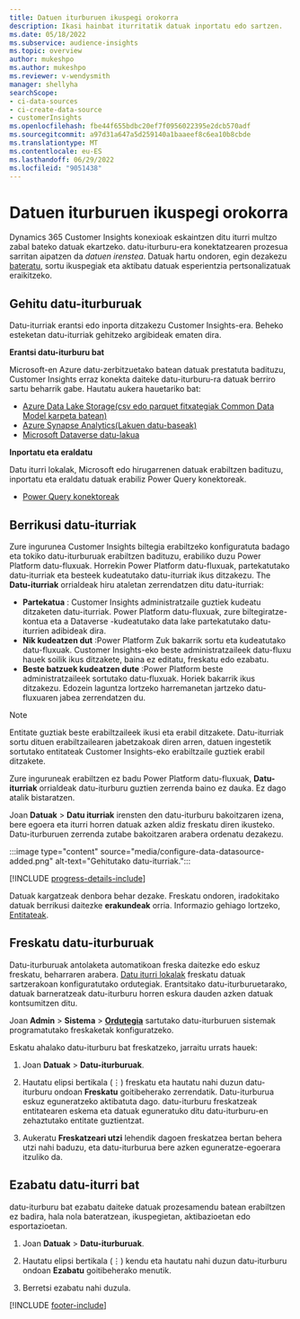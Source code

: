 ```yaml
---
title: Datuen iturburuen ikuspegi orokorra
description: Ikasi hainbat iturritatik datuak inportatu edo sartzen.
ms.date: 05/18/2022
ms.subservice: audience-insights
ms.topic: overview
author: mukeshpo
ms.author: mukeshpo
ms.reviewer: v-wendysmith
manager: shellyha
searchScope:
- ci-data-sources
- ci-create-data-source
- customerInsights
ms.openlocfilehash: fbe44f655bdbc20ef7f0956022395e2dcb570adf
ms.sourcegitcommit: a97d31a647a5d259140a1baaeef8c6ea10b8cbde
ms.translationtype: MT
ms.contentlocale: eu-ES
ms.lasthandoff: 06/29/2022
ms.locfileid: "9051438"
---
```

# <a name="data-sources-overview"></a>Datuen iturburuen ikuspegi orokorra

Dynamics 365 Customer Insights konexioak eskaintzen ditu iturri multzo zabal bateko datuak ekartzeko. datu-iturburu-era konektatzearen prozesua sarritan aipatzen da *datuen irenstea*. Datuak hartu ondoren, egin dezakezu [bateratu](data-unification.md), sortu ikuspegiak eta aktibatu datuak esperientzia pertsonalizatuak eraikitzeko.

## <a name="add-data-sources"></a>Gehitu datu-iturburuak

Datu-iturriak erantsi edo inporta ditzakezu Customer Insights-era. Beheko esteketan datu-iturriak gehitzeko argibideak ematen dira.

**Erantsi datu-iturburu bat**

Microsoft-en Azure datu-zerbitzuetako batean datuak prestatuta badituzu, Customer Insights erraz konekta daiteke datu-iturburu-ra datuak berriro sartu beharrik gabe. Hautatu aukera hauetariko bat:
- [Azure Data Lake Storage(csv edo parquet fitxategiak Common Data Model karpeta batean)](connect-common-data-model.md)
- [Azure Synapse Analytics(Lakuen datu-baseak)](connect-synapse.md)
- [Microsoft Dataverse datu-lakua](connect-dataverse-managed-lake.md)

**Inportatu eta eraldatu**

Datu iturri lokalak, Microsoft edo hirugarrenen datuak erabiltzen badituzu, inportatu eta eraldatu datuak erabiliz Power Query konektoreak.
- [Power Query konektoreak](connect-power-query.md)

## <a name="review-data-sources"></a>Berrikusi datu-iturriak

Zure ingurunea Customer Insights biltegia erabiltzeko konfiguratuta badago eta tokiko datu-iturburuak erabiltzen badituzu, erabiliko duzu Power Platform datu-fluxuak. Horrekin Power Platform datu-fluxuak, partekatutako datu-iturriak eta besteek kudeatutako datu-iturriak ikus ditzakezu. The **Datu-iturriak** orrialdeak hiru ataletan zerrendatzen ditu datu-iturriak:
- **Partekatua** : Customer Insights administratzaile guztiek kudeatu ditzaketen datu-iturriak. Power Platform datu-fluxuak, zure biltegiratze-kontua eta a Dataverse -kudeatutako data lake partekatutako datu-iturrien adibideak dira.
- **Nik kudeatzen dut** :Power Platform Zuk bakarrik sortu eta kudeatutako datu-fluxuak. Customer Insights-eko beste administratzaileek datu-fluxu hauek soilik ikus ditzakete, baina ez editatu, freskatu edo ezabatu.
- **Beste batzuek kudeatzen dute** :Power Platform beste administratzaileek sortutako datu-fluxuak. Horiek bakarrik ikus ditzakezu. Edozein laguntza lortzeko harremanetan jartzeko datu-fluxuaren jabea zerrendatzen du.
> [!NOTE]
> Entitate guztiak beste erabiltzaileek ikusi eta erabil ditzakete. Datu-iturriak sortu dituen erabiltzailearen jabetzakoak diren arren, datuen ingestetik sortutako entitateak Customer Insights-eko erabiltzaile guztiek erabil ditzakete.

Zure inguruneak erabiltzen ez badu Power Platform datu-fluxuak, **Datu-iturriak** orrialdeak datu-iturburu guztien zerrenda baino ez dauka. Ez dago atalik bistaratzen.

Joan **Datuak** > **Datu iturriak** irensten den datu-iturburu bakoitzaren izena, bere egoera eta iturri horren datuak azken aldiz freskatu diren ikusteko. Datu-iturburuen zerrenda zutabe bakoitzaren arabera ordenatu dezakezu.

:::image type="content" source="media/configure-data-datasource-added.png" alt-text="Gehitutako datu-iturriak.":::

[!INCLUDE [progress-details-include](includes/progress-details-pane.md)]

Datuak kargatzeak denbora behar dezake. Freskatu ondoren, iradokitako datuak berrikusi daitezke **erakundeak** orria. Informazio gehiago lortzeko, [Entitateak](entities.md).

## <a name="refresh-data-sources"></a>Freskatu datu-iturburuak

Datu-iturburuak antolaketa automatikoan freska daitezke edo eskuz freskatu, beharraren arabera. [Datu iturri lokalak](connect-power-query.md#add-data-from-on-premises-data-sources) freskatu datuak sartzerakoan konfiguratutako ordutegiak. Erantsitako datu-iturburuetarako, datuak barneratzeak datu-iturburu horren eskura dauden azken datuak kontsumitzen ditu.

Joan **Admin** > **Sistema** > [**Ordutegia**](system.md#schedule-tab) sartutako datu-iturburuen sistemak programatutako freskaketak konfiguratzeko.

Eskatu ahalako datu-iturburu bat freskatzeko, jarraitu urrats hauek:

1. Joan **Datuak** > **Datu-iturburuak**.

1. Hautatu elipsi bertikala (&vellip;) freskatu eta hautatu nahi duzun datu-iturburu ondoan **Freskatu** goitibeherako zerrendatik. Datu-iturburua eskuz eguneratzeko aktibatuta dago. datu-iturburu freskatzeak entitatearen eskema eta datuak eguneratuko ditu datu-iturburu-en zehaztutako entitate guztientzat.

1. Aukeratu **Freskatzeari utzi** lehendik dagoen freskatzea bertan behera utzi nahi baduzu, eta datu-iturburua bere azken eguneratze-egoerara itzuliko da.

## <a name="delete-a-data-source"></a>Ezabatu datu-iturri bat

datu-iturburu bat ezabatu daiteke datuak prozesamendu batean erabiltzen ez badira, hala nola bateratzean, ikuspegietan, aktibazioetan edo esportazioetan.

1. Joan **Datuak** > **Datu-iturburuak**.

2. Hautatu elipsi bertikala (&vellip;) kendu eta hautatu nahi duzun datu-iturburu ondoan **Ezabatu** goitibeherako menutik.

3. Berretsi ezabatu nahi duzula.


[!INCLUDE [footer-include](includes/footer-banner.md)]
